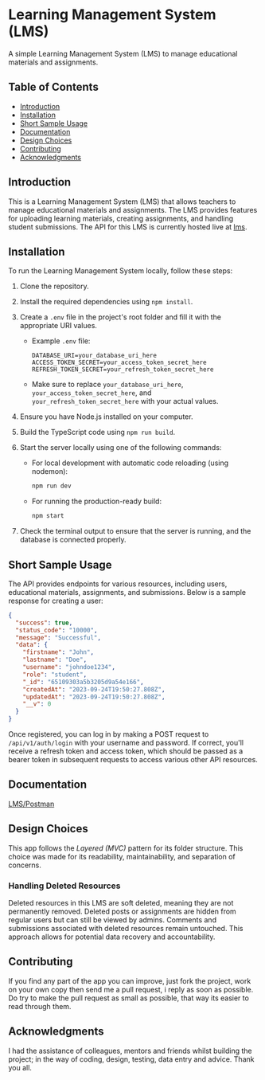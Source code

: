 # Learning Management System (LMS)

A simple Learning Management System (LMS) to manage educational materials and assignments.

## Table of Contents

- [Introduction](#introduction)
- [Installation](#installation)
- [Short Sample Usage](#short-sample-usage)
- [Documentation](#documentation)
- [Design Choices](#design-choices)
- [Contributing](#contributing)
- [Acknowledgments](#acknowledgments)

## Introduction

This is a Learning Management System (LMS) that allows teachers to manage educational materials and assignments. The LMS provides features for uploading learning materials, creating assignments, and handling student submissions. The API for this LMS is currently hosted live at [lms](https://learning-management-system-5tgu.onrender.com).

## Installation

To run the Learning Management System locally, follow these steps:

1. Clone the repository.
2. Install the required dependencies using `npm install`.
3. Create a `.env` file in the project's root folder and fill it with the appropriate URI values.
   - Example `.env` file:
     ```env
     DATABASE_URI=your_database_uri_here
     ACCESS_TOKEN_SECRET=your_access_token_secret_here
     REFRESH_TOKEN_SECRET=your_refresh_token_secret_here
     ```
   - Make sure to replace `your_database_uri_here`, `your_access_token_secret_here`, and `your_refresh_token_secret_here` with your actual values.
4. Ensure you have Node.js installed on your computer.
5. Build the TypeScript code using `npm run build`.
6. Start the server locally using one of the following commands:

   - For local development with automatic code reloading (using nodemon):
     ```bash
     npm run dev
     ```
   - For running the production-ready build:
     ```bash
     npm start
     ```

7. Check the terminal output to ensure that the server is running, and the database is connected properly.

## Short Sample Usage

The API provides endpoints for various resources, including users, educational materials, assignments, and submissions. Below is a sample response for creating a user:

```json
{
  "success": true,
  "status_code": "10000",
  "message": "Successful",
  "data": {
    "firstname": "John",
    "lastname": "Doe",
    "username": "johndoe1234",
    "role": "student",
    "_id": "65109303a5b3205d9a54e166",
    "createdAt": "2023-09-24T19:50:27.808Z",
    "updatedAt": "2023-09-24T19:50:27.808Z",
    "__v": 0
  }
}
```

Once registered, you can log in by making a POST request to `/api/v1/auth/login` with your username and password. If correct, you'll receive a refresh token and access token, which should be passed as a bearer token in subsequent requests to access various other API resources.

## Documentation

[LMS/Postman](https://documenter.getpostman.com/view/29278179/2s9YJW7SRe)

## Design Choices

This app follows the _Layered (MVC)_ pattern for its folder structure. This choice was made for its readability, maintainability, and separation of concerns.

### Handling Deleted Resources

Deleted resources in this LMS are soft deleted, meaning they are not permanently removed. Deleted posts or assignments are hidden from regular users but can still be viewed by admins. Comments and submissions associated with deleted resources remain untouched. This approach allows for potential data recovery and accountability.

## Contributing

If you find any part of the app you can improve, just fork the project, work on your own copy then send me a pull request, i reply as soon as possible. Do try to make the pull request as small as possible, that way its easier to read through them.

## Acknowledgments

I had the assistance of colleagues, mentors and friends whilst building the project; in the way of coding, design, testing, data entry and advice. Thank you all.

